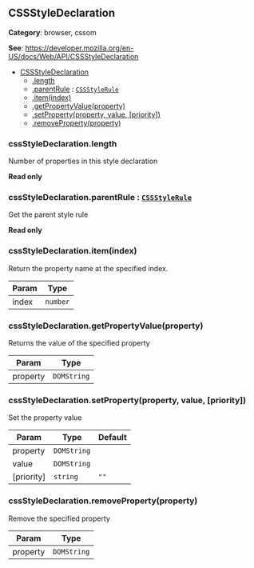 
<a name="cssstyledeclaration" id="cssstyledeclaration"></a>

## CSSStyleDeclaration

**Category**: browser, cssom

**See**: https://developer.mozilla.org/en-US/docs/Web/API/CSSStyleDeclaration

* [CSSStyleDeclaration](#cssstyledeclaration)
    * [.length](#cssstyledeclaration-length)
    * [.parentRule](#CSSStyleDeclaration+parentRule) : [`CSSStyleRule`](#cssstylerule)
    * [.item(index)](#cssstyledeclaration-item)
    * [.getPropertyValue(property)](#cssstyledeclaration-getpropertyvalue)
    * [.setProperty(property, value, [priority])](#cssstyledeclaration-setproperty)
    * [.removeProperty(property)](#cssstyledeclaration-removeproperty)

<a name="cssstyledeclaration-length" id="cssstyledeclaration-length"></a>

### cssStyleDeclaration.length
Number of properties in this style declaration

**Read only**

<a name="cssstyledeclaration-parentrule" id="cssstyledeclaration-parentrule"></a>

### cssStyleDeclaration.parentRule : [`CSSStyleRule`](#cssstylerule)
Get the parent style rule

**Read only**

<a name="cssstyledeclaration-item" id="cssstyledeclaration-item"></a>

### cssStyleDeclaration.item(index)
Return the property name at the specified index.

| Param | Type |
| --- | --- |
| index | `number` |

<a name="cssstyledeclaration-getpropertyvalue" id="cssstyledeclaration-getpropertyvalue"></a>

### cssStyleDeclaration.getPropertyValue(property)
Returns the value of the specified property

| Param | Type |
| --- | --- |
| property | `DOMString` |

<a name="cssstyledeclaration-setproperty" id="cssstyledeclaration-setproperty"></a>

### cssStyleDeclaration.setProperty(property, value, [priority])
Set the property value

| Param | Type | Default |
| --- | --- | --- |
| property | `DOMString` |  |
| value | `DOMString` |  |
| [priority] | `string` | <code>&quot;&quot;</code> |

<a name="cssstyledeclaration-removeproperty" id="cssstyledeclaration-removeproperty"></a>

### cssStyleDeclaration.removeProperty(property)
Remove the specified property

| Param | Type |
| --- | --- |
| property | `DOMString` |

